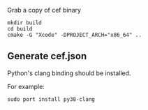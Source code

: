 

Grab a copy of cef binary
```
mkdir build
cd build
cmake -G "Xcode" -DPROJECT_ARCH="x86_64" ..
```


## Generate cef.json

Python's clang binding should be installed.

For example:

```
sudo port install py38-clang
```

